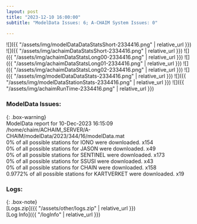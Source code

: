 ```yaml
---
layout: post
title: "2023-12-10 16:00:00"
subtitle: "ModelData Issues: 6; A-CHAIM System Issues: 0"

---
```


![]({{ "/assets/img/modelDataDataStatsShort-2334416.png" | relative_url }})
![]({{ "/assets/img/achaimDataStatsShort-2334416.png" | relative_url }})
![]({{ "/assets/img/achaimDataStatsLong00-2334416.png" | relative_url }})
![]({{ "/assets/img/achaimDataStatsLong01-2334416.png" | relative_url }})
![]({{ "/assets/img/achaimDataStatsLong02-2334416.png" | relative_url }})
![]({{ "/assets/img/modelDataDataStats-2334416.png" | relative_url }})
![]({{ "/assets/img/modelDataStationStats-2334416.png" | relative_url }})
![]({{ "/assets/img/achaimRunTime-2334416.png" | relative_url }})


### ModelData Issues:  
  
{: .box-warning}  
 ModelData report for 10-Dec-2023 16:15:09   
 /home/chaim/ACHAIM_SERVER/A-CHAIM/modelData/2023/344/16/modelData.mat   
 0% of all possible stations for IONO were downloaded. x154   
 0% of all possible stations for JASON were downloaded. x49   
 0% of all possible stations for SENTINEL were downloaded. x173   
 0% of all possible stations for SSUSI were downloaded. x43   
 0% of all possible stations for CHAIN were downloaded. x158   
 0.9772% of all possible stations for KARTVERKET were downloaded. x19   
  


### Logs:  
  
{: .box-note}  
[Logs.zip]({{ "/assets/other/logs.zip" | relative_url }})  
[Log Info]({{ "/logInfo" | relative_url }})  
